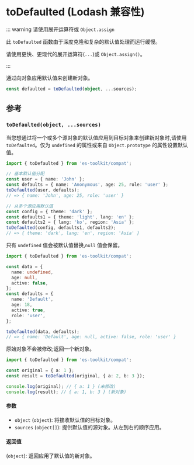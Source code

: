 # toDefaulted (Lodash 兼容性)

::: warning 请使用展开运算符或 `Object.assign`

此 `toDefaulted` 函数由于深度克隆和复杂的默认值处理而运行缓慢。

请使用更快、更现代的展开运算符(`...`)或 `Object.assign()`。

:::

通过向对象应用默认值来创建新对象。

```typescript
const defaulted = toDefaulted(object, ...sources);
```

## 参考

### `toDefaulted(object, ...sources)`

当您想通过将一个或多个源对象的默认值应用到目标对象来创建新对象时,请使用 `toDefaulted`。仅为 `undefined` 的属性或来自 `Object.prototype` 的属性设置默认值。

```typescript
import { toDefaulted } from 'es-toolkit/compat';

// 基本默认值分配
const user = { name: 'John' };
const defaults = { name: 'Anonymous', age: 25, role: 'user' };
toDefaulted(user, defaults);
// => { name: 'John', age: 25, role: 'user' }

// 从多个源应用默认值
const config = { theme: 'dark' };
const defaults1 = { theme: 'light', lang: 'en' };
const defaults2 = { lang: 'ko', region: 'Asia' };
toDefaulted(config, defaults1, defaults2);
// => { theme: 'dark', lang: 'en', region: 'Asia' }
```

只有 `undefined` 值会被默认值替换,`null` 值会保留。

```typescript
import { toDefaulted } from 'es-toolkit/compat';

const data = {
  name: undefined,
  age: null,
  active: false,
};
const defaults = {
  name: 'Default',
  age: 18,
  active: true,
  role: 'user',
};

toDefaulted(data, defaults);
// => { name: 'Default', age: null, active: false, role: 'user' }
```

原始对象不会被修改;返回一个新对象。

```typescript
import { toDefaulted } from 'es-toolkit/compat';

const original = { a: 1 };
const result = toDefaulted(original, { a: 2, b: 3 });

console.log(original); // { a: 1 } (未修改)
console.log(result); // { a: 1, b: 3 } (新对象)
```

#### 参数

- `object` (`object`): 将接收默认值的目标对象。
- `sources` (`object[]`): 提供默认值的源对象。从左到右的顺序应用。

#### 返回值

(`object`): 返回应用了默认值的新对象。
